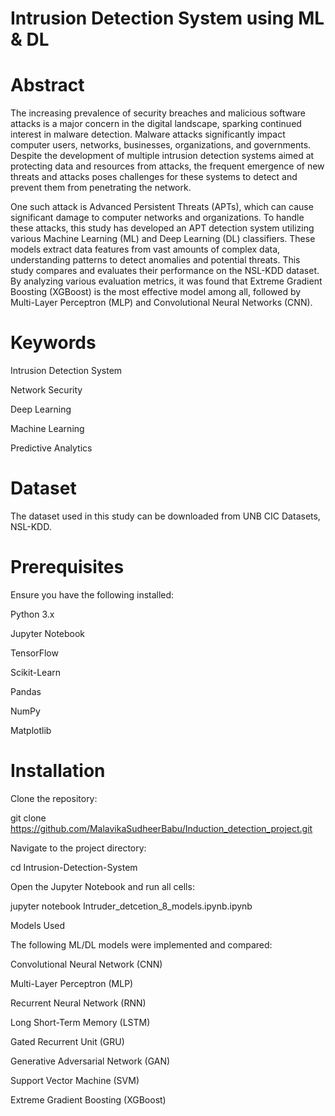 # Intrusion Detection System using ML & DL

# Abstract

The increasing prevalence of security breaches and malicious software attacks is a major concern in the digital landscape, sparking continued interest in malware detection. Malware attacks significantly impact computer users, networks, businesses, organizations, and governments. Despite the development of multiple intrusion detection systems aimed at protecting data and resources from attacks, the frequent emergence of new threats and attacks poses challenges for these systems to detect and prevent them from penetrating the network.

One such attack is Advanced Persistent Threats (APTs), which can cause significant damage to computer networks and organizations. To handle these attacks, this study has developed an APT detection system utilizing various Machine Learning (ML) and Deep Learning (DL) classifiers. These models extract data features from vast amounts of complex data, understanding patterns to detect anomalies and potential threats. This study compares and evaluates their performance on the NSL-KDD dataset. By analyzing various evaluation metrics, it was found that Extreme Gradient Boosting (XGBoost) is the most effective model among all, followed by Multi-Layer Perceptron (MLP) and Convolutional Neural Networks (CNN).

# Keywords

Intrusion Detection System

Network Security

Deep Learning

Machine Learning

Predictive Analytics

# Dataset

The dataset used in this study can be downloaded from UNB CIC Datasets, NSL-KDD.

# Prerequisites

Ensure you have the following installed:

Python 3.x

Jupyter Notebook

TensorFlow

Scikit-Learn

Pandas

NumPy

Matplotlib

# Installation

Clone the repository:

git clone https://github.com/MalavikaSudheerBabu/Induction_detection_project.git

Navigate to the project directory:

cd Intrusion-Detection-System

Open the Jupyter Notebook and run all cells:

jupyter notebook Intruder_detcetion_8_models.ipynb.ipynb

Models Used

The following ML/DL models were implemented and compared:

Convolutional Neural Network (CNN)

Multi-Layer Perceptron (MLP)

Recurrent Neural Network (RNN)

Long Short-Term Memory (LSTM)

Gated Recurrent Unit (GRU)

Generative Adversarial Network (GAN)

Support Vector Machine (SVM)

Extreme Gradient Boosting (XGBoost)


